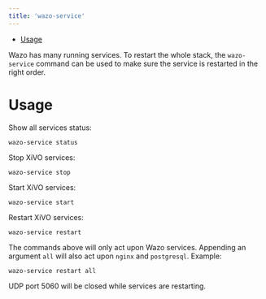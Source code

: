 ```yaml
---
title: 'wazo-service'
---
```


-   [Usage](#usage)

Wazo has many running services. To restart the whole stack, the
`wazo-service` command can be used to make sure the service is restarted
in the right order.

Usage
=====

Show all services status:

    wazo-service status

Stop XiVO services:

    wazo-service stop

Start XiVO services:

    wazo-service start

Restart XiVO services:

    wazo-service restart

The commands above will only act upon Wazo services. Appending an
argument `all` will also act upon `nginx` and `postgresql`. Example:

    wazo-service restart all

UDP port 5060 will be closed while services are restarting.
